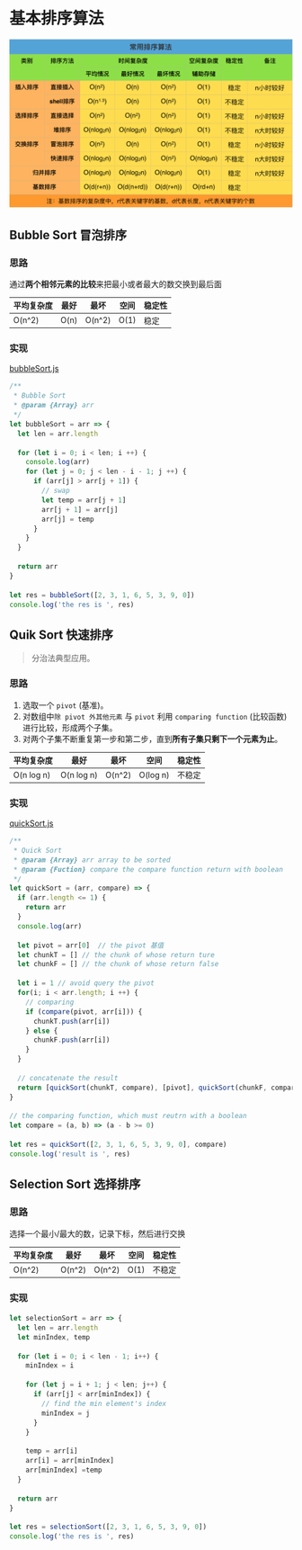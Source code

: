 # 基本排序算法
![各种算法的时间空间复杂度表](./images/sort.png)

## Bubble Sort 冒泡排序
### 思路
  通过**两个相邻元素的比较**来把最小或者最大的数交换到最后面

  平均复杂度 | 最好 | 最坏 | 空间 | 稳定性
  --- | --- | --- | --- | ---
  O(n^2) | O(n) | O(n^2) | O(1) | 稳定
### 实现
  [bubbleSort.js](./demo/bubbleSort.js)
  ``` javascript
  /**
   * Bubble Sort
   * @param {Array} arr
   */
  let bubbleSort = arr => {
    let len = arr.length

    for (let i = 0; i < len; i ++) {
      console.log(arr)
      for (let j = 0; j < len - i - 1; j ++) {
        if (arr[j] > arr[j + 1]) {
          // swap
          let temp = arr[j + 1]
          arr[j + 1] = arr[j]
          arr[j] = temp
        }
      }
    }

    return arr
  }

  let res = bubbleSort([2, 3, 1, 6, 5, 3, 9, 0])
  console.log('the res is ', res)
  ```

## Quik Sort 快速排序
  > 分治法典型应用。
### 思路
  1. 选取一个 `pivot` (基准)。
  2. 对数组中`除 pivot 外其他元素` 与 `pivot` 利用 `comparing function` (比较函数)进行比较，形成两个子集。
  3. 对两个子集不断重复第一步和第二步，直到**所有子集只剩下一个元素为止**。

  平均复杂度 | 最好 | 最坏 | 空间 | 稳定性
  --- | --- | --- | --- | ---
  O(n log n) | O(n log n) | O(n^2) | O(log n) | 不稳定
### 实现
  [quickSort.js](./demo/quickSort.js)
  ``` javascript
  /**
   * Quick Sort
   * @param {Array} arr array to be sorted
   * @param {Fuction} compare the compare function return with boolean
   */
  let quickSort = (arr, compare) => {
    if (arr.length <= 1) {
      return arr
    }
    console.log(arr)

    let pivot = arr[0]  // the pivot 基值
    let chunkT = [] // the chunk of whose return ture
    let chunkF = [] // the chunk of whose return false

    let i = 1 // avoid query the pivot
    for(i; i < arr.length; i ++) {
      // comparing
      if (compare(pivot, arr[i])) {
        chunkT.push(arr[i])
      } else {
        chunkF.push(arr[i])
      }
    }

    // concatenate the result
    return [quickSort(chunkT, compare), [pivot], quickSort(chunkF, compare)].reduce((a, b) => a.concat(b))
  }

  // the comparing function, which must reutrn with a boolean
  let compare = (a, b) => (a - b >= 0)

  let res = quickSort([2, 3, 1, 6, 5, 3, 9, 0], compare)
  console.log('result is ', res)
  ```

## Selection Sort 选择排序
### 思路
  选择一个最小/最大的数，记录下标，然后进行交换

  平均复杂度 | 最好 | 最坏 | 空间 | 稳定性
  --- | --- | --- | --- | ---
  O(n^2) | O(n^2) | O(n^2) | O(1) | 不稳定
### 实现
  ``` javascript
  let selectionSort = arr => {
    let len = arr.length
    let minIndex, temp

    for (let i = 0; i < len - 1; i++) {
      minIndex = i

      for (let j = i + 1; j < len; j++) {
        if (arr[j] < arr[minIndex]) {
          // find the min element's index
          minIndex = j
        }
      }

      temp = arr[i]
      arr[i] = arr[minIndex]
      arr[minIndex] =temp
    }

    return arr
  }

  let res = selectionSort([2, 3, 1, 6, 5, 3, 9, 0])
  console.log('the res is ', res)
  ```

